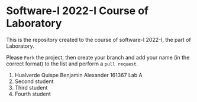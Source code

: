 # Software-I 2022-I Course of Laboratory
This is the repository created to the course of software-I 2022-I, the part of Laboratory.


Please `Fork` the project, then create your branch and add your name (in the correct format) to the list and perform a `pull request`.

<ol>
  <li>Hualverde Quispe Benjamin Alexander 161367 Lab A</li>
  <li>Second student</li>
  <li>Third student</li>
  <li>Fourth student</li>
</ol>

